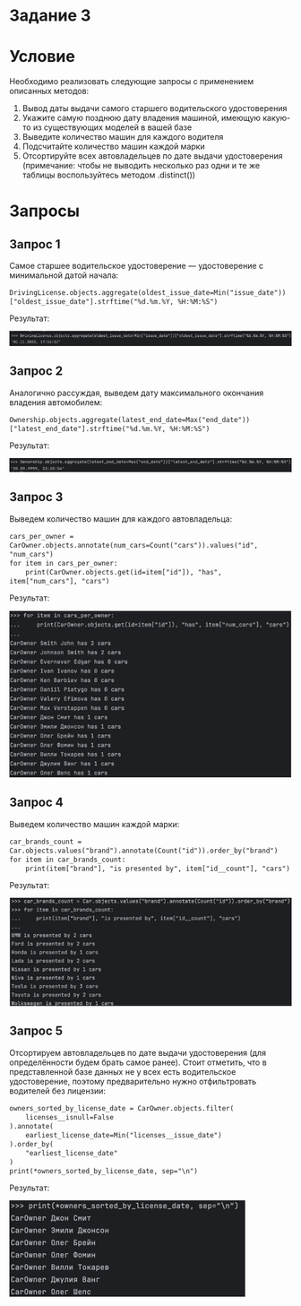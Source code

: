 # Задание 3

# Условие
Необходимо реализовать следующие запросы c применением описанных методов:
1. Вывод даты выдачи самого старшего водительского удостоверения
2. Укажите самую позднюю дату владения машиной, имеющую какую-то из существующих моделей в вашей базе
3. Выведите количество машин для каждого водителя
4. Подсчитайте количество машин каждой марки
5. Отсортируйте всех автовладельцев по дате выдачи удостоверения (примечание: чтобы не выводить несколько раз одни и те же таблицы воспользуйтесь методом .distinct())

# Запросы

## Запрос 1

Самое старшее водительское удостоверение — удостоверение с минимальной датой начала:

```
DrivingLicense.objects.aggregate(oldest_issue_date=Min("issue_date"))["oldest_issue_date"].strftime("%d.%m.%Y, %H:%M:%S")
``` 

Результат:

![Пример изображения](8.png "Это пример изображения")

## Запрос 2

Аналогично рассуждая, выведем дату максимального окончания владения автомобилем:

```
Ownership.objects.aggregate(latest_end_date=Max("end_date"))["latest_end_date"].strftime("%d.%m.%Y, %H:%M:%S")
``` 

Результат:

![Пример изображения](9.png "Это пример изображения")

## Запрос 3

Выведем количество машин для каждого автовладельца:

```
cars_per_owner = CarOwner.objects.annotate(num_cars=Count("cars")).values("id", "num_cars")
for item in cars_per_owner:
    print(CarOwner.objects.get(id=item["id"]), "has", item["num_cars"], "cars")
``` 

Результат:

![Пример изображения](10.png "Это пример изображения")

## Запрос 4

Выведем количество машин каждой марки:

```
car_brands_count = Car.objects.values("brand").annotate(Count("id")).order_by("brand")
for item in car_brands_count:
    print(item["brand"], "is presented by", item["id__count"], "cars")
``` 

Результат:

![Пример изображения](11.png "Это пример изображения")


## Запрос 5

Отсортируем автовладельцев по дате выдачи удостоверения (для определённости будем брать самое ранее). Стоит отметить, что в представленной базе данных не у всех есть водительское удостоверение, поэтому предварительно нужно отфильтровать водителей без лицензии:
```
owners_sorted_by_license_date = CarOwner.objects.filter(
    licenses__isnull=False
).annotate(
    earliest_license_date=Min("licenses__issue_date")
).order_by(
    "earliest_license_date"
)
print(*owners_sorted_by_license_date, sep="\n")
``` 

Результат:

![Пример изображения](12.png "Это пример изображения")
